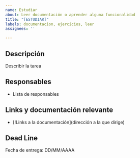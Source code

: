 ```yaml
---
name: Estudiar
about: Leer documentación o aprender alguna funcionalidad
title: "[ESTUDIAR]"
labels: documentacion, ejercicios, leer
assignees: ''

---
```


## Descripción

Describir la tarea

## Responsables

* Lista de responsables

## Links y documentación relevante

* [!Links a la documentación](dirección a la que dirige)

## Dead Line

Fecha de entrega: DD/MM/AAAA
